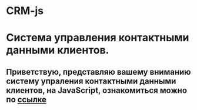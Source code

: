 # CRM-js
# Система управления контактными данными клиентов.
## Приветствую, представляю вашему вниманию систему упраления контактными данными клиентов, на JavaScript, ознакомиться можно по [ссылке](https://rshuva1ov.github.io/articles-blog/)
